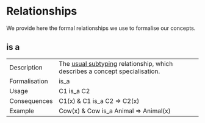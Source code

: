 # Relationships

We provide here the formal relationships we use to formalise our concepts.

## is a

|||
|---|---|
| Description   | The [usual subtyping](https://en.wikipedia.org/wiki/Is-a) relationship, which describes a concept specialisation. |
| Formalisation | is_a |
| Usage         | C1 is_a C2 |
| Consequences  | C1(x) & C1 is_a C2 => C2(x) |
| Example       | Cow(x) & Cow is_a Animal => Animal(x) |
